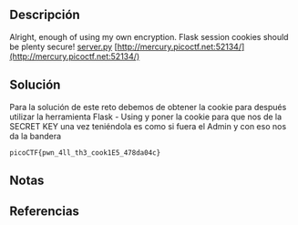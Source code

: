 ## Descripción
Alright, enough of using my own encryption. Flask session cookies should be plenty secure! [server.py](https://mercury.picoctf.net/static/26760321c25c9659050a37a707247690/server.py) [http://mercury.picoctf.net:52134/](http://mercury.picoctf.net:52134/)
## Solución
Para la solución de este reto debemos de obtener la cookie para después utilizar la herramienta Flask - Using y poner la cookie para que nos de la SECRET KEY una vez teniéndola es como si fuera el Admin y con eso nos da la bandera

`picoCTF{pwn_4ll_th3_cook1E5_478da04c}`

## Notas
## Referencias